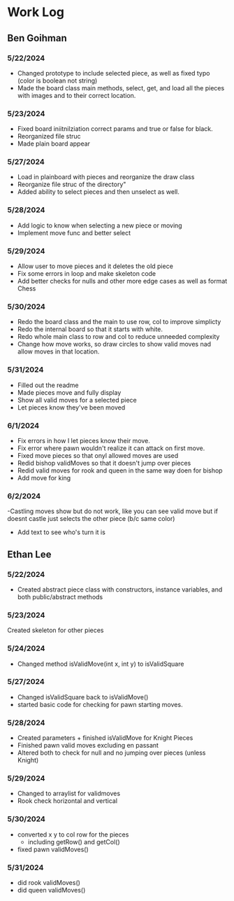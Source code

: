 # Work Log

## Ben Goihman

### 5/22/2024
- Changed prototype to include selected piece, as well as fixed typo (color is boolean not string)
- Made the board class main methods, select, get, and load all the pieces with images and to their correct location.

### 5/23/2024

- Fixed board iniitnilziation correct params and true or false for black. 
- Reorganized file struc
- Made plain board appear

### 5/27/2024
- Load in plainboard with pieces and reorganize the draw class
- Reorganize file struc of the directory"
- Added ability to select pieces and then unselect as well.

### 5/28/2024
- Add logic to know when selecting a new piece or moving
- Implement move func and better select

### 5/29/2024
- Allow user to move pieces and it deletes the old piece
- Fix some errors in loop and make skeleton code
- Add better checks for nulls and other more edge cases as well as format Chess

### 5/30/2024

- Redo the board class and the main to use row, col to improve simplicty
- Redo the internal board so that it starts with white.
- Redo whole main class to row and col to reduce unneeded complexity
- Change how move works, so draw circles to show valid moves nad allow moves in that location.
### 5/31/2024

- Filled out the readme
- Made pieces move and fully display
- Show all valid moves for a selected piece
- Let pieces know they've been moved

### 6/1/2024
- Fix errors in how I let pieces know their move.
- Fix error where pawn wouldn't realize it can attack on first move. 
- Fixed move pieces so that onyl allowed moves are used
- Redid bishop validMoves so that it doesn't jump over pieces
- Redid valid moves for rook and queen in the same way doen for bishop
- Add move for king

### 6/2/2024
-Castling moves show but do not work, like you can see valid move but if doesnt castle just selects the other piece (b/c same color)
- Add text to see who's turn it is
## Ethan Lee

### 5/22/2024
- Created abstract piece class with constructors, instance variables, and both public/abstract methods

### 5/23/2024
Created skeleton for other pieces

### 5/24/2024
- Changed method isValidMove(int x, int y) to isValidSquare

### 5/27/2024
- Changed isValidSquare back to isValidMove()
- started basic code for checking for pawn starting moves.

### 5/28/2024
- Created parameters + finished isValidMove for Knight Pieces
- Finished pawn valid moves excluding en passant
- Altered both to check for null and no jumping over pieces (unless Knight)


### 5/29/2024
- Changed to arraylist for validmoves 
- Rook check horizontal and vertical


### 5/30/2024
- converted x y to col row for the pieces
	- including getRow() and getCol()
- fixed pawn validMoves()

### 5/31/2024
- did rook validMoves()
- did queen validMoves()

